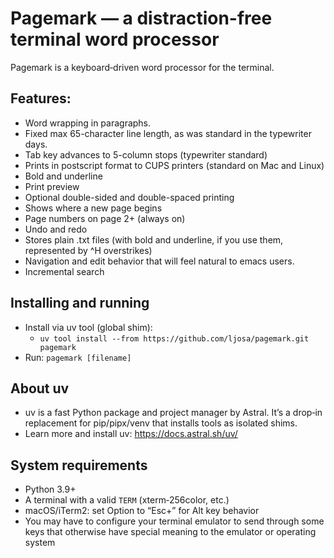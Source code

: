 Pagemark — a distraction-free terminal word processor
=====================================================

Pagemark is a keyboard‑driven word processor for the terminal.

## Features:
 - Word wrapping in paragraphs.
 - Fixed max 65-character line length, as was standard in the typewriter days.
 - Tab key advances to 5-column stops (typewriter standard)
 - Prints in postscript format to CUPS printers (standard on Mac and Linux)
 - Bold and underline
 - Print preview
 - Optional double-sided and double-spaced printing
 - Shows where a new page begins
 - Page numbers on page 2+ (always on)
 - Undo and redo
 - Stores plain .txt files (with bold and underline, if you use them, represented by ^H overstrikes)
 - Navigation and edit behavior that will feel natural to emacs users.
 - Incremental search

## Installing and running
- Install via uv tool (global shim):
  - `uv tool install --from https://github.com/ljosa/pagemark.git pagemark`
- Run: `pagemark [filename]`

## About uv
- uv is a fast Python package and project manager by Astral. It’s a drop‑in replacement for pip/pipx/venv that installs tools as isolated shims.
- Learn more and install uv: https://docs.astral.sh/uv/

## System requirements
- Python 3.9+
- A terminal with a valid `TERM` (xterm‑256color, etc.)
- macOS/iTerm2: set Option to “Esc+” for Alt key behavior
- You may have to configure your terminal emulator to send through some keys that otherwise have special meaning to the emulator or operating system
